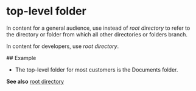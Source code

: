 # top-level folder

In content for a general audience, use instead of *root directory* to refer to the directory or folder from which all other directories or folders branch.

In content for developers, use *root directory*.

## Example

- The top-level folder for most customers is the Documents folder.

**See also** [root directory](../r/root-directory.md)

